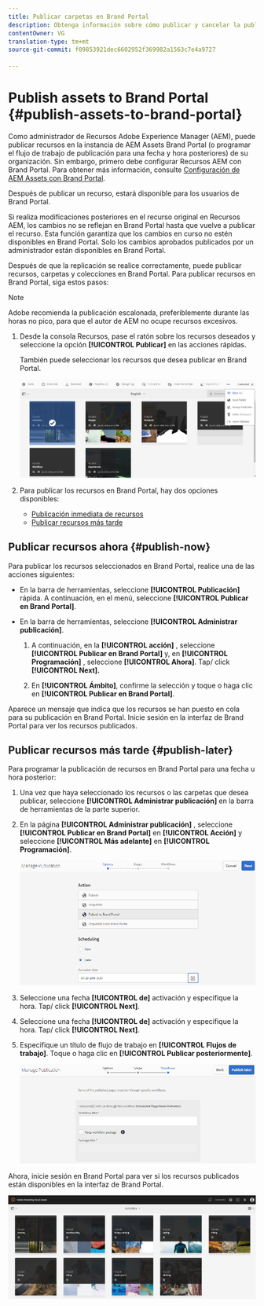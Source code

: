 ```yaml
---
title: Publicar carpetas en Brand Portal
description: Obtenga información sobre cómo publicar y cancelar la publicación de recursos en Brand Portal.
contentOwner: VG
translation-type: tm+mt
source-git-commit: f09853921dec6602952f369982a1563c7e4a9727

---
```



# Publish assets to Brand Portal {#publish-assets-to-brand-portal}

Como administrador de Recursos Adobe Experience Manager (AEM), puede publicar recursos en la instancia de AEM Assets Brand Portal (o programar el flujo de trabajo de publicación para una fecha y hora posteriores) de su organización. Sin embargo, primero debe configurar Recursos AEM con Brand Portal. Para obtener más información, consulte [Configuración de AEM Assets con Brand Portal](configure-aem-assets-with-brand-portal.md).

Después de publicar un recurso, estará disponible para los usuarios de Brand Portal.

Si realiza modificaciones posteriores en el recurso original en Recursos AEM, los cambios no se reflejan en Brand Portal hasta que vuelve a publicar el recurso. Esta función garantiza que los cambios en curso no estén disponibles en Brand Portal. Solo los cambios aprobados publicados por un administrador están disponibles en Brand Portal.

Después de que la replicación se realice correctamente, puede publicar recursos, carpetas y colecciones en Brand Portal. Para publicar recursos en Brand Portal, siga estos pasos:

>[!NOTE]
>
>Adobe recomienda la publicación escalonada, preferiblemente durante las horas no pico, para que el autor de AEM no ocupe recursos excesivos.

1. Desde la consola Recursos, pase el ratón sobre los recursos deseados y seleccione la opción **[!UICONTROL Publicar]** en las acciones rápidas.

   También puede seleccionar los recursos que desea publicar en Brand Portal.

   ![publish2bp-2](assets/publish2bp-2.png)

2. Para publicar los recursos en Brand Portal, hay dos opciones disponibles:
   * [Publicación inmediata de recursos](#publish-now)
   * [Publicar recursos más tarde](#publish-later)

## Publicar recursos ahora {#publish-now}

Para publicar los recursos seleccionados en Brand Portal, realice una de las acciones siguientes:

* En la barra de herramientas, seleccione **[!UICONTROL Publicación]** rápida. A continuación, en el menú, seleccione **[!UICONTROL Publicar en Brand Portal]**.

* En la barra de herramientas, seleccione **[!UICONTROL Administrar publicación]**.

   1. A continuación, en la **[!UICONTROL acción]** , seleccione **[!UICONTROL Publicar en Brand Portal]** y, en **[!UICONTROL Programación]** , seleccione **[!UICONTROL Ahora]**. Tap/ click **[!UICONTROL Next].**

   2. En **[!UICONTROL Ámbito]**, confirme la selección y toque o haga clic en **[!UICONTROL Publicar en Brand Portal]**.

Aparece un mensaje que indica que los recursos se han puesto en cola para su publicación en Brand Portal. Inicie sesión en la interfaz de Brand Portal para ver los recursos publicados.

## Publicar recursos más tarde {#publish-later}

Para programar la publicación de recursos en Brand Portal para una fecha u hora posterior:

1. Una vez que haya seleccionado los recursos o las carpetas que desea publicar, seleccione **[!UICONTROL Administrar publicación]** en la barra de herramientas de la parte superior.
2. En la página **[!UICONTROL Administrar publicación]** , seleccione **[!UICONTROL Publicar en Brand Portal]** en **[!UICONTROL Acción]** y seleccione **[!UICONTROL Más adelante]** en **[!UICONTROL Programación]**.

   ![publishlaterbp-1](assets/publishlaterbp-1.png)

3. Seleccione una fecha **[!UICONTROL de]** activación y especifique la hora. Tap/ click **[!UICONTROL Next]**.
4. Seleccione una fecha **[!UICONTROL de]** activación y especifique la hora. Tap/ click **[!UICONTROL Next]**.
5. Especifique un título de flujo de trabajo en **[!UICONTROL Flujos de trabajo]**. Toque o haga clic en **[!UICONTROL Publicar posteriormente]**.

   ![publishworkflow](assets/publishworkflow.png)

Ahora, inicie sesión en Brand Portal para ver si los recursos publicados están disponibles en la interfaz de Brand Portal.

![bp_631_landing_page](assets/bp_landing_page.png)
